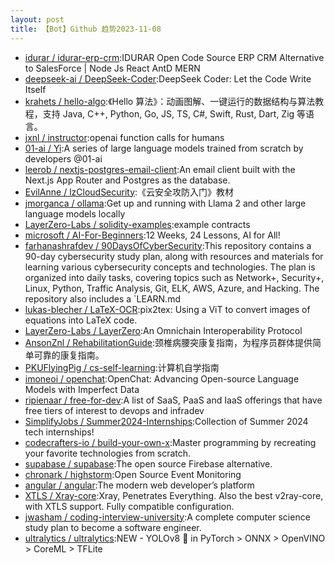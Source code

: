 ```yaml
---
layout: post
title: 【Bot】Github 趋势2023-11-08
---
```


* [idurar / idurar-erp-crm](https://github.com/idurar/idurar-erp-crm):IDURAR Open Code Source ERP CRM Alternative to SalesForce | Node Js React AntD MERN
* [deepseek-ai / DeepSeek-Coder](https://github.com/deepseek-ai/DeepSeek-Coder):DeepSeek Coder: Let the Code Write Itself
* [krahets / hello-algo](https://github.com/krahets/hello-algo):《Hello 算法》：动画图解、一键运行的数据结构与算法教程，支持 Java, C++, Python, Go, JS, TS, C#, Swift, Rust, Dart, Zig 等语言。
* [jxnl / instructor](https://github.com/jxnl/instructor):openai function calls for humans
* [01-ai / Yi](https://github.com/01-ai/Yi):A series of large language models trained from scratch by developers @01-ai
* [leerob / nextjs-postgres-email-client](https://github.com/leerob/nextjs-postgres-email-client):An email client built with the Next.js App Router and Postgres as the database.
* [EvilAnne / lzCloudSecurity](https://github.com/EvilAnne/lzCloudSecurity):《云安全攻防入门》教材
* [jmorganca / ollama](https://github.com/jmorganca/ollama):Get up and running with Llama 2 and other large language models locally
* [LayerZero-Labs / solidity-examples](https://github.com/LayerZero-Labs/solidity-examples):example contracts
* [microsoft / AI-For-Beginners](https://github.com/microsoft/AI-For-Beginners):12 Weeks, 24 Lessons, AI for All!
* [farhanashrafdev / 90DaysOfCyberSecurity](https://github.com/farhanashrafdev/90DaysOfCyberSecurity):This repository contains a 90-day cybersecurity study plan, along with resources and materials for learning various cybersecurity concepts and technologies. The plan is organized into daily tasks, covering topics such as Network+, Security+, Linux, Python, Traffic Analysis, Git, ELK, AWS, Azure, and Hacking. The repository also includes a `LEARN.md
* [lukas-blecher / LaTeX-OCR](https://github.com/lukas-blecher/LaTeX-OCR):pix2tex: Using a ViT to convert images of equations into LaTeX code.
* [LayerZero-Labs / LayerZero](https://github.com/LayerZero-Labs/LayerZero):An Omnichain Interoperability Protocol
* [AnsonZnl / RehabilitationGuide](https://github.com/AnsonZnl/RehabilitationGuide):颈椎病腰突康复指南，为程序员群体提供简单可靠的康复指南。
* [PKUFlyingPig / cs-self-learning](https://github.com/PKUFlyingPig/cs-self-learning):计算机自学指南
* [imoneoi / openchat](https://github.com/imoneoi/openchat):OpenChat: Advancing Open-source Language Models with Imperfect Data
* [ripienaar / free-for-dev](https://github.com/ripienaar/free-for-dev):A list of SaaS, PaaS and IaaS offerings that have free tiers of interest to devops and infradev
* [SimplifyJobs / Summer2024-Internships](https://github.com/SimplifyJobs/Summer2024-Internships):Collection of Summer 2024 tech internships!
* [codecrafters-io / build-your-own-x](https://github.com/codecrafters-io/build-your-own-x):Master programming by recreating your favorite technologies from scratch.
* [supabase / supabase](https://github.com/supabase/supabase):The open source Firebase alternative.
* [chronark / highstorm](https://github.com/chronark/highstorm):Open Source Event Monitoring
* [angular / angular](https://github.com/angular/angular):The modern web developer’s platform
* [XTLS / Xray-core](https://github.com/XTLS/Xray-core):Xray, Penetrates Everything. Also the best v2ray-core, with XTLS support. Fully compatible configuration.
* [jwasham / coding-interview-university](https://github.com/jwasham/coding-interview-university):A complete computer science study plan to become a software engineer.
* [ultralytics / ultralytics](https://github.com/ultralytics/ultralytics):NEW - YOLOv8 🚀 in PyTorch > ONNX > OpenVINO > CoreML > TFLite
